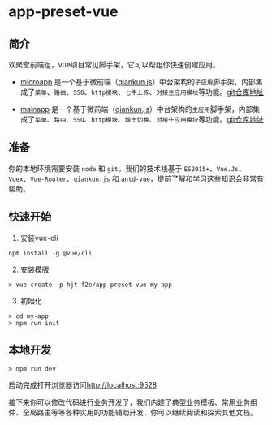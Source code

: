 # app-preset-vue

## 简介

欢聚堂前端组，vue项目常见脚手架，它可以帮组你快速创建应用。

- [microapp](template/microapp) 是一个基于微前端（[qiankun.js](https://qiankun.umijs.org/zh)）中台架构的`子应用`脚手架，内部集成了`菜单`、`路由`、`SSO`、`http模块`、`七牛上传`、`对接主应用模块`等功能。[git仓库地址](https://gitee.com/huanjutang/hjt-micro-app)

- [mainapp](template/mainapp) 是一个基于微前端（[qiankun.js](https://qiankun.umijs.org/zh)）中台架构的`主应用`脚手架，内部集成了`菜单`、`路由`、`SSO`、`http模块`、`城市切换`、`对接子应用模块`等功能。[git仓库地址](https://gitee.com/huanjutang/hjt-base-app)

## 准备

你的本地环境需要安装 `node` 和 `git`。我们的技术栈基于 `ES2015+`、`Vue.Js`、`Vuex`、`Vue-Router`、`qiankun.js` 和 `antd-vue`，提前了解和学习这些知识会非常有帮助。

## 快速开始

1. 安装vue-cli

``` shell
npm install -g @vue/cli
```

2. 安装模版

```shell
> vue create -p hjt-f2e/app-preset-vue my-app
```

3. 初始化

``` shell
> cd my-app
> npm run init
```

## 本地开发

``` shell
> npm run dev
```

启动完成打开浏览器访问[http://localhost:9528](http://localhost:9528)

接下来你可以修改代码进行业务开发了，我们内建了典型业务模板、常用业务组件、全局路由等等各种实用的功能辅助开发，你可以继续阅读和探索其他文档。
